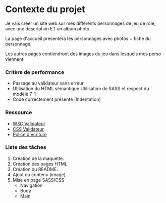 # Contexte du projet

Je vais créer un site web sur mes différents personnages de jeu de rôle, avec une description ET un album photo.

La page d'accueil présentera les personnages avec photos + fiche du personnage.

Les autres pages contiendront des images du jeu dans lesquels mes perso viennent.

### Critère de performance

- Passage au validateur sans erreur
- Utilisation du HTML sémantique Utilisation de SASS et respect du modèle 7-1
- Code correctement présenté (Indentation)

### Ressource

- [W3C Validateur](https://validator.w3.org/#validate_by_upload)
- [CSS Validateur](https://jigsaw.w3.org/css-validator/)
- [Police d'écriture](https://fonts.google.com/)

### Liste des tâches  

1. Création de la maquette.
2. Création des pages HTML
3. Création du README.
4. Ajout du contenu (image)
5. Mise en page SASS/CSS
     - Navigation
     - Body
     - Main
